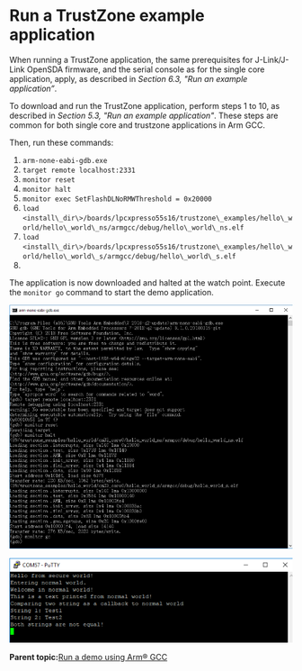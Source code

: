 # Run a TrustZone example application

When running a TrustZone application, the same prerequisites for J-Link/J-Link OpenSDA firmware, and the serial console as for the single core application, apply, as described in *Section 6.3, "Run an example application”*.

To download and run the TrustZone application, perform steps 1 to 10, as described in *Section 5.3, "Run an example application"*. These steps are common for both single core and trustzone applications in Arm GCC.

Then, run these commands:

1.  `arm-none-eabi-gdb.exe`
2.  `target remote localhost:2331`
3.  `monitor reset`
4.  `monitor halt`
5.  `monitor exec SetFlashDLNoRMWThreshold = 0x20000`
6.  `load <install\_dir\>/boards/lpcxpresso55s16/trustzone\_examples/hello\_world/hello\_world\_ns/armgcc/debug/hello\_world\_ns.elf`
7.  `load <install\_dir\>/boards/lpcxpresso55s16/trustzone\_examples/hello\_world/hello\_world\_s/armgcc/debug/hello\_world\_s.elf`
8.  
The application is now downloaded and halted at the watch point. Execute the `monitor go` command to start the demo application.

![](../images/loading_and_running_trustzone_example_lpc55xx.png "Loading and running the trustzone example")

![](../images/text_display_trustzone_hello_world_app_lpc55xx.png "Text display of the trustzone hello_world application")

**Parent topic:**[Run a demo using Arm® GCC](../topics/run_a_demo_using_arm__gcc.md)

